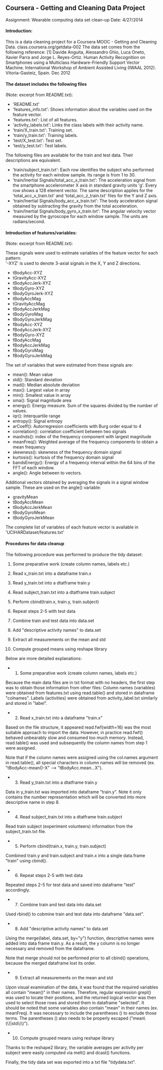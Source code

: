 ## Coursera - Getting and Cleaning Data Project
Assignment:   Wearable computing data set clean-up
Date:         4/27/2014

#### Introduction:

This is a data cleaning project for a Coursera MOOC - Getting and Cleaning Data. 
class.coursera.org/getdata-002
The data set comes from the following reference:
[1] Davide Anguita, Alessandro Ghio, Luca Oneto, Xavier Parra and Jorge L. Reyes-Ortiz. Human Activity Recognition on Smartphones using a Multiclass Hardware-Friendly Support Vector Machine. International Workshop of Ambient Assisted Living (IWAAL 2012). Vitoria-Gasteiz, Spain. Dec 2012


#### The dataset includes the following files 

(Note: excerpt from README.txt):
* 'README.txt'
* 'features_info.txt': Shows information about the variables used on the feature vector.
* 'features.txt': List of all features.
* 'activity_labels.txt': Links the class labels with their activity name.
* 'train/X_train.txt': Training set.
* 'train/y_train.txt': Training labels.
* 'test/X_test.txt': Test set.
* 'test/y_test.txt': Test labels.

The following files are available for the train and test data. Their descriptions are equivalent. 
* 'train/subject_train.txt': Each row identifies the subject who performed the activity for each window sample. Its range is from 1 to 30. 
* 'train/Inertial Signals/total_acc_x_train.txt': The acceleration signal from the smartphone accelerometer X axis in standard gravity units 'g'. Every row shows a 128 element vector. The same description applies for the 'total_acc_x_train.txt' and 'total_acc_z_train.txt' files for the Y and Z axis. 
* 'train/Inertial Signals/body_acc_x_train.txt': The body acceleration signal obtained by subtracting the gravity from the total acceleration. 
* 'train/Inertial Signals/body_gyro_x_train.txt': The angular velocity vector measured by the gyroscope for each window sample. The units are radians/second. 



#### Introduction of features/variables:

(Note: excerpt from README.txt):

These signals were used to estimate variables of the feature vector for each pattern:  
'-XYZ' is used to denote 3-axial signals in the X, Y and Z directions.

* tBodyAcc-XYZ
* tGravityAcc-XYZ
* tBodyAccJerk-XYZ
* tBodyGyro-XYZ
* tBodyGyroJerk-XYZ
* tBodyAccMag
* tGravityAccMag
* tBodyAccJerkMag
* tBodyGyroMag
* tBodyGyroJerkMag
* fBodyAcc-XYZ
* fBodyAccJerk-XYZ
* fBodyGyro-XYZ
* fBodyAccMag
* fBodyAccJerkMag
* fBodyGyroMag
* fBodyGyroJerkMag

The set of variables that were estimated from these signals are: 

* mean(): Mean value
* std(): Standard deviation
* mad(): Median absolute deviation 
* max(): Largest value in array
* min(): Smallest value in array
* sma(): Signal magnitude area
* energy(): Energy measure. Sum of the squares divided by the number of values. 
* iqr(): Interquartile range 
* entropy(): Signal entropy
* arCoeff(): Autorregresion coefficients with Burg order equal to 4
* correlation(): correlation coefficient between two signals
* maxInds(): index of the frequency component with largest magnitude
* meanFreq(): Weighted average of the frequency components to obtain a mean frequency
* skewness(): skewness of the frequency domain signal 
* kurtosis(): kurtosis of the frequency domain signal 
* bandsEnergy(): Energy of a frequency interval within the 64 bins of the FFT of each window.
* angle(): Angle between to vectors.

Additional vectors obtained by averaging the signals in a signal window sample. These are used on the angle() variable:

* gravityMean
* tBodyAccMean
* tBodyAccJerkMean
* tBodyGyroMean
* tBodyGyroJerkMean

The complete list of variables of each feature vector is available in 'UCIHARDataset/features.txt'



#### Procedures for data cleanup

The following procedure was performed to produce the tidy dataset:

1.  Some preparative work (create column names, labels etc.)

2.  Read x_train.txt into a dataframe train.x

3.  Read y_train.txt into a dtatframe train.y

4.  Read subject_train.txt into a dtatframe train.subject

5.  Perform cbind(train.x, train.y, train.subject)

6.  Repeat steps 2-5 with test data

7.  Combine train and test data into data.set

8.  Add "descriptive activity names" to data.set

9.  Extract all measurements on the mean and std

10. Compute grouped means using reshape library


Below are more detailed explanations:

* 1.  Some preparative work (create column names, labels etc.)

Because the main data files are in txt format with no headers, the first step was to obtain those information from other files:
Column names (variables) were obtained from features.txt using read.table() and stored in dataframe "colnames".
Labels (activities) were obtained from activity_label.txt similarly and stored in "label".

* 2.  Read x_train.txt into a dataframe "train.x"

Based on the file structure, it appeared read.fwf(width=16) was the most suitable approach to import the data. However, in practice read.fwf() behaved unbearably slow and consumed too much memory.
Instead, read.table() was used and subsequently the column names from step 1 were assigned.

Note that if the column names were assigned using the col.names argument in read.table(), all special characters in column names will be removed (ex. "tBodyAcc-mean()-X" --> "tBodyAcc.mean...X").

* 3.  Read y_train.txt into a dtatframe train.y

Data in y_train.txt was imported into dataframe "train.y". Note it only contains the number representation which will be converted into more descriptive name in step 8.

* 4.  Read subject_train.txt into a dtatframe train.subject

Read train subject (experiment volunteers) information from the subject_train.txt file.

* 5.  Perform cbind(train.x, train.y, train.subject)

Combined train.y and train.subject and train.x into a single data.frame "train" using cbind().

* 6.  Repeat steps 2-5 with test data

Repeated steps 2-5 for test data and saved into dataframe "test" accordingly.

* 7.  Combine train and test data into data.set

Used rbind() to cobmine train and test data into dataframe "data.set".

* 8.  Add "descriptive activity names" to data.set

Using the merge(label, data.set, by="y") function, descriptive names were added into data frame train.y. As a result, the y column is no longer necessary and removed from the dataframe.

Note that merge should not be performed prior to all cbind() operations, because the merged dataframe lost its order.

* 9.  Extract all measurements on the mean and std

Upon visual examination of the data, it was found that the required variables all contain "mean()" in their names. Therefore, regular expression grepl() was used to locate their positions, and the returned logical vector was then used to select those rows and stored them in dataframe "selected".
It should be noted that some variables also contain "mean" in their names (ex. meanFreq). It was necessary to include the parentheses () to exclude those terms. The parentheses () also needs to be properly escaped ("mean\\(\\)|std\\(\\)"). 

* 10. Compute grouped means using reshape library

Thanks to the reshape2 library, the variable averages per activity per subject were easily computed via melt() and dcast() functions.

Finally, the tidy data set was exported into a txt file "tidydata.txt".




























